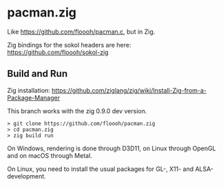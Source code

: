 # pacman.zig
Like https://github.com/floooh/pacman.c, but in Zig.

Zig bindings for the sokol headers are here: https://github.com/floooh/sokol-zig

## Build and Run

Zig installation: https://github.com/ziglang/zig/wiki/Install-Zig-from-a-Package-Manager

This branch works with the zig 0.9.0 dev version.

```
> git clone https://github.com/floooh/pacman.zig
> cd pacman.zig
> zig build run
```

On Windows, rendering is done through D3D11, on Linux through OpenGL and
on macOS through Metal.

On Linux, you need to install the usual packages for GL-, X11- and ALSA-development.
